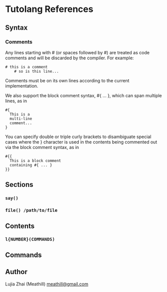 Tutolang References
===================

Syntax
------

### Comments

Any lines starting with # (or spaces followed by #) are treated as code comments and will be discarded by the compiler. For example:

```
# this is a comment
    # so is this line...
```

Comments must be on its own lines according to the current implementation.

We also support the block comment syntax, #{ ... }, which can span multiple lines, as in

```
#{
  This is a
  multi-line
  comment...
}
```

You can specify double or triple curly brackets to disambiguate special cases where the } character is used in the contents being commented out via the block comment syntax, as in

```
#{{
  This is a block comment
  containing #{ ... }
}}
```


Sections
--------

### `say()`

### `file() /path/to/file`


Contents
--------

### `l{NUMBER}(COMMANDS)`


Commands
--------




Author
------

Lujia Zhai (Meathill) [meathill@gmail.com](mailto:meathill@gmail.com)

